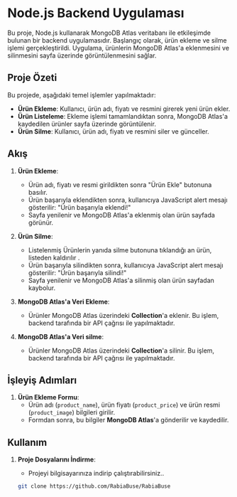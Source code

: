 # Node.js Backend Uygulaması

Bu proje, Node.js kullanarak MongoDB Atlas veritabanı ile etkileşimde bulunan bir backend uygulamasıdır. Başlangıç olarak, ürün ekleme ve silme işlemi gerçekleştirildi. Uygulama, ürünlerin MongoDB Atlas'a eklenmesini ve silinmesini sayfa üzerinde görüntülenmesini sağlar.

## Proje Özeti

Bu projede, aşağıdaki temel işlemler yapılmaktadır:
- **Ürün Ekleme**: Kullanıcı, ürün adı, fiyatı ve resmini girerek yeni ürün ekler.
- **Ürün Listeleme**: Ekleme işlemi tamamlandıktan sonra, MongoDB Atlas'a kaydedilen ürünler sayfa üzerinde görüntülenir.
- **Ürün Silme**: Kullanıcı, ürün adı, fiyatı ve resmini siler ve günceller.

## Akış

1. **Ürün Ekleme**:
   - Ürün adı, fiyatı ve resmi girildikten sonra "Ürün Ekle" butonuna basılır.
   - Ürün başarıyla eklendikten sonra, kullanıcıya JavaScript alert mesajı gösterilir: "Ürün başarıyla eklendi!"
   - Sayfa yenilenir ve MongoDB Atlas'a eklenmiş olan ürün sayfada görünür.

2. **Ürün Silme**:
   - Listelenmiş Ürünlerin yanıda silme butonuna tıklandığı an ürün, listeden kaldırılır .
   - Ürün başarıyla silindikten sonra, kullanıcıya JavaScript alert mesajı gösterilir: "Ürün başarıyla silindi!"
   - Sayfa yenilenir ve MongoDB Atlas'a silinmiş olan ürün sayfadan kaybolur.

3. **MongoDB Atlas'a Veri Ekleme**:
   - Ürünler MongoDB Atlas üzerindeki **Collection**'a eklenir. Bu işlem, backend tarafında bir API çağrısı ile yapılmaktadır.

4. **MongoDB Atlas'a Veri silme**:
   - Ürünler MongoDB Atlas üzerindeki **Collection**'a silinir. Bu işlem, backend tarafında bir API çağrısı ile yapılmaktadır.

## İşleyiş Adımları

1. **Ürün Ekleme Formu**:
   - Ürün adı (`product_name`), ürün fiyatı (`product_price`) ve ürün resmi (`product_image`) bilgileri girilir.
   - Formdan sonra, bu bilgiler **MongoDB Atlas**'a gönderilir ve kaydedilir.


## Kullanım

1. **Proje Dosyalarını İndirme**:
   - Projeyi bilgisayarınıza indirip çalıştırabilirsiniz..
   
   ``````bash
   git clone https://github.com/RabiaBuse/RabiaBuse
